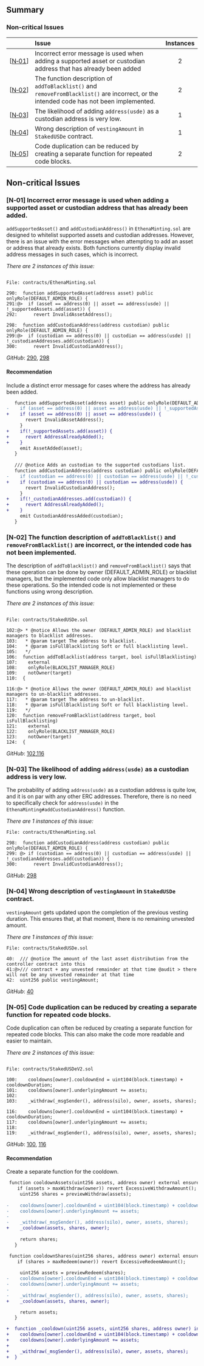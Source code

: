 ## Summary

### Non-critical Issues

| |Issue|Instances|
|-|:-|:-:|
| [[N&#x2011;01](#n01-incorrect-error-message)] | Incorrect error message is used when adding a supported asset or custodian address that has already been added | 2 |
| [[N&#x2011;02](#n02-incorrect-function-description)] | The function description of `addToBlacklist()` and `removeFromBlacklist()` are incorrect, or the intended code has not been implemented. | 2 |
| [[N&#x2011;03](#n03-no-need-to-check-address(usde))] | The likelihood of adding `address(usde)` as a custodian address is very low. | 1 |
| [[N&#x2011;04](#n04-wrong-description)] | Wrong description of `vestingAmount` in `StakedUSDe` contract. | 1 |
| [[N&#x2011;05](#n05-code-duplication-can-be-reduced)] | Code duplication can be reduced by creating a separate function for repeated code blocks. | 2 |


## Non-critical Issues

### [N&#x2011;01] Incorrect error message is used when adding a supported asset or custodian address that has already been added.

`addSupportedAsset()` and `addCustodianAddress()` in `EthenaMinting.sol` are designed to whitelist supported assets and custodian addresses. However, there is an issue with the error messages when attempting to add an asset or address that already exists. Both functions currently display invalid address messages in such cases, which is incorrect.

*There are 2 instances of this issue:*

```solidity

File: contracts/EthenaMinting.sol

290:  function addSupportedAsset(address asset) public onlyRole(DEFAULT_ADMIN_ROLE) {
291:@>  if (asset == address(0) || asset == address(usde) || !_supportedAssets.add(asset)) {
292:      revert InvalidAssetAddress();

298:  function addCustodianAddress(address custodian) public onlyRole(DEFAULT_ADMIN_ROLE) {
299:@>  if (custodian == address(0) || custodian == address(usde) || !_custodianAddresses.add(custodian)) {
300:      revert InvalidCustodianAddress();

```
*GitHub*: [290](https://github.com/code-423n4/2023-10-ethena/blob/ee67d9b542642c9757a6b826c82d0cae60256509/contracts/EthenaMinting.sol#L290C1-L292C36), [298](https://github.com/code-423n4/2023-10-ethena/blob/ee67d9b542642c9757a6b826c82d0cae60256509/contracts/EthenaMinting.sol#L298C1-L300C40)

#### Recommendation

Include a distinct error message for cases where the address has already been added.

```diff
   function addSupportedAsset(address asset) public onlyRole(DEFAULT_ADMIN_ROLE) {
-    if (asset == address(0) || asset == address(usde) || !_supportedAssets.add(asset)) {
+    if (asset == address(0) || asset == address(usde)) {
       revert InvalidAssetAddress();
     }
+    if(!_supportedAssets.add(asset)) {
+      revert AddressAlreadyAdded();
+    }
     emit AssetAdded(asset);
   }
 
   /// @notice Adds an custodian to the supported custodians list.
   function addCustodianAddress(address custodian) public onlyRole(DEFAULT_ADMIN_ROLE) {
-    if (custodian == address(0) || custodian == address(usde) || !_custodianAddresses.add(custodian)) {
+    if (custodian == address(0) || custodian == address(usde)) {
       revert InvalidCustodianAddress();
     }
+    if(!_custodianAddresses.add(custodian)) {
+      revert AddressAlreadyAdded();
+    }
     emit CustodianAddressAdded(custodian);
   }
```

### [N&#x2011;02] The function description of `addToBlacklist()` and `removeFromBlacklist()` are incorrect, or the intended code has not been implemented.

The description of `addToBlacklist()` and `removeFromBlacklist()` says that these operation can be done by owner (DEFAULT_ADMIN_ROLE) or blacklist managers, but the implemented code only allow blacklist managers to do these operations. So the intended code is not implemented or these functions using wrong description.

*There are 2 instances of this issue:*

```solidity

File: contracts/StakedUSDe.sol

102:@> * @notice Allows the owner (DEFAULT_ADMIN_ROLE) and blacklist managers to blacklist addresses.
103:   * @param target The address to blacklist.
104:   * @param isFullBlacklisting Soft or full blacklisting level.
105:   */
106:  function addToBlacklist(address target, bool isFullBlacklisting)
107:    external
108:    onlyRole(BLACKLIST_MANAGER_ROLE)
109:    notOwner(target)
110:  {

116:@> * @notice Allows the owner (DEFAULT_ADMIN_ROLE) and blacklist managers to un-blacklist addresses.
117:   * @param target The address to un-blacklist.
118:   * @param isFullBlacklisting Soft or full blacklisting level.
119:   */
120:  function removeFromBlacklist(address target, bool isFullBlacklisting)
121:    external
122:    onlyRole(BLACKLIST_MANAGER_ROLE)
123:    notOwner(target)
124:  {

```
*GitHub*: [102](https://github.com/code-423n4/2023-10-ethena/blob/ee67d9b542642c9757a6b826c82d0cae60256509/contracts/StakedUSDe.sol#L102C3-L110C4),[116](https://github.com/code-423n4/2023-10-ethena/blob/ee67d9b542642c9757a6b826c82d0cae60256509/contracts/StakedUSDe.sol#L116C3-L124C4)

### [N&#x2011;03] The likelihood of adding `address(usde)` as a custodian address is very low.

The probability of adding `address(usde)` as a custodian address is quite low, and it is on par with any other ERC addresses. Therefore, there is no need to specifically check for `address(usde)` in the `EthenaMinting#addCustodianAddress()` function.

*There are 1 instances of this issue:*

```solidity
File: contracts/EthenaMinting.sol

298:  function addCustodianAddress(address custodian) public onlyRole(DEFAULT_ADMIN_ROLE) {
299: @> if (custodian == address(0) || custodian == address(usde) || !_custodianAddresses.add(custodian)) {
300:      revert InvalidCustodianAddress();

```
*GitHub*: [298](https://github.com/code-423n4/2023-10-ethena/blob/ee67d9b542642c9757a6b826c82d0cae60256509/contracts/EthenaMinting.sol#L298C2-L301C6)

### [N&#x2011;04] Wrong description of `vestingAmount` in `StakedUSDe` contract.

`vestingAmount` gets updated upon the completion of the previous vesting duration. This ensures that, at that moment, there is no remaining unvested amount.

*There are 1 instances of this issue:*

```solidity
File: contracts/StakedUSDe.sol

40:  /// @notice The amount of the last asset distribution from the controller contract into this
41:@>/// contract + any unvested remainder at that time @audit > there will not be any unvested remainder at that time 
42:  uint256 public vestingAmount;

```
*GitHub*: [40](https://github.com/code-423n4/2023-10-ethena/blob/ee67d9b542642c9757a6b826c82d0cae60256509/contracts/StakedUSDe.sol#L40C3-L42C32)


### [N&#x2011;05] Code duplication can be reduced by creating a separate function for repeated code blocks.

Code duplication can often be reduced by creating a separate function for repeated code blocks. This can also make the code more readable and easier to maintain.

*There are 2 instances of this issue:*

```solidity

File: contracts/StakedUSDeV2.sol

100:    cooldowns[owner].cooldownEnd = uint104(block.timestamp) + cooldownDuration;
101:    cooldowns[owner].underlyingAmount += assets;
102:
103:    _withdraw(_msgSender(), address(silo), owner, assets, shares);

116:    cooldowns[owner].cooldownEnd = uint104(block.timestamp) + cooldownDuration;
117:    cooldowns[owner].underlyingAmount += assets;
118:
119:    _withdraw(_msgSender(), address(silo), owner, assets, shares);
```
*GitHub*: [100](https://github.com/code-423n4/2023-10-ethena/blob/ee67d9b542642c9757a6b826c82d0cae60256509/contracts/StakedUSDeV2.sol#L100C5-L103C67), [116](https://github.com/code-423n4/2023-10-ethena/blob/ee67d9b542642c9757a6b826c82d0cae60256509/contracts/StakedUSDeV2.sol#L116C1-L119C67)

#### Recommendation

Create a separate function for the cooldown.

```diff
 function cooldownAssets(uint256 assets, address owner) external ensureCooldownOn returns (uint256) {
    if (assets > maxWithdraw(owner)) revert ExcessiveWithdrawAmount();
     uint256 shares = previewWithdraw(assets);
 
-    cooldowns[owner].cooldownEnd = uint104(block.timestamp) + cooldownDuration;
-    cooldowns[owner].underlyingAmount += assets;
-
-    _withdraw(_msgSender(), address(silo), owner, assets, shares);
+    _cooldown(assets, shares, owner);
 
     return shares;
   }

 function cooldownShares(uint256 shares, address owner) external ensureCooldownOn returns (uint256) {
    if (shares > maxRedeem(owner)) revert ExcessiveRedeemAmount();
 
     uint256 assets = previewRedeem(shares);
-    cooldowns[owner].cooldownEnd = uint104(block.timestamp) + cooldownDuration;
-    cooldowns[owner].underlyingAmount += assets;
-
-    _withdraw(_msgSender(), address(silo), owner, assets, shares);
+    _cooldown(assets, shares, owner);

     return assets;
   }

+  function _cooldown(uint256 assets, uint256 shares, address owner) internal {
+    cooldowns[owner].cooldownEnd = uint104(block.timestamp) + cooldownDuration;
+    cooldowns[owner].underlyingAmount += assets;
+
+    _withdraw(_msgSender(), address(silo), owner, assets, shares);
+  }

```

